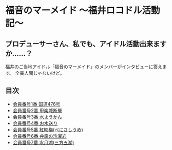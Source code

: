 # 福音のマーメイド 〜福井ロコドル活動記〜

## プロデューサーさん、私でも、アイドル活動出来ますか……？

福井のご当地アイドル「福音のマーメイド」のメンバーがインタビューに答えます。
全員人間じゃないけど。

## 目次
* [会員番号1番 国道476号](./episode-1)
* [会員番号2番 甲楽城断層](./episode-2)
* [会員番号3番 水ようかん](./episode-3)
* [会員番号4番 お水送り](./episode-4)
* [会員番号5番 紅映梅(べにさしうめ)](./episode-5)
* [会員番号6番 弁慶の洗濯岩](./episode-6)
* [会員番号7番 水月湖(三方五湖)](./episode-7)
